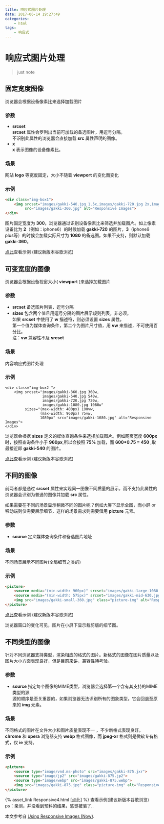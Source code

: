 ```yaml
---
title: 响应式图片处理
date: 2017-06-14 19:27:49
categories:
    - html
tags:
    - 响应式
---
```

# 响应式图片处理
> just note

## 固定宽度图像
浏览器会根据设备像素比来选择加载图片
### 参数
* **srcset**   
	**srcset** 属性会罗列出当前可加载的备选图片，用逗号分隔。  
	不识别此属性的浏览器会直接加载 **src** 属性声明的图像。
* **x**   
	**x** 表示图像的设备像素比。

### 场景
网站 **logo** 等宽度固定，大小不随着 **viewport** 的变化而变化
### 示例
```html
<div class="img-box1">
	<img srcset="images/gakki-540.jpg 1.5x,images/gakki-720.jpg 2x,images/gakki-1080.jpg 3x"
		 src="images/gakki-360.jpg" alt="Responsive Images">
</div>
```
<!-- more -->

图片固定宽度为 **300**，浏览器通过识别设备像素比来筛选并加载图片。如上像素设备比为 **2**（例如：iphone6）的时候加载 **gakki-720** 的图片，**3**（iphone6 plus等）的时候会加载实际尺寸为 **1080** 的备选图。如果不支持，则默认加载 **gakki-360**。

[点此](/statics/Responsive-Images/Responsive1.html)查看示例 (建议新版本谷歌浏览)



## 可变宽度的图像

浏览器会根据设备视窗大小( **viewport** )来选择加载图片
### 参数
* **srcset**
	备选图片列表，逗号分隔  
* **sizes**
	包含两个值且用逗号分隔的图片展示规则列表，非必须。  
	如果 **srcset** 中使用了 **w** 描述符，则必须设置  **sizes** 属性。  
	第一个值为媒体查询条件，第二个为图片尺寸值，用 **vw** 来描述，不可使用百分比。  
	注：**vw** 兼容性不及 **srcset**


### 场景
内容响应式图片处理
### 示例
```
<div class="img-box2 ">
	<img srcset="images/gakki-360.jpg 360w,
	             images/gakki-540.jpg 540w,
	             images/gakki-720.jpg 720w,
	             images/gakki-1080.jpg 1080w"
	     sizes="(max-width: 400px) 100vw,
	            (max-width: 960px) 75vw,
	            1080px" src="images/gakki-1080.jpg" alt="Responsive Images">
</div>
```
浏览器会根据 **sizes** 定义的媒体查询条件来选择加载图片。例如网页宽度 **600px** 时，按照查询条件小于 **960px**,所以会按照 **75%** 加载，而 **600*0.75 = 450** ,取最接近即 **gakki-540** 的图片。

[点此](/statics/Responsive-Images/Responsive2.html)查看示例 (建议新版本谷歌浏览)

## 不同的图像

前两者都是通过 **srcset** 属性来实现同一图像不同质量的展示，而不支持此属性的浏览器会识别为普通的图像并加载 **src** 属性。

如果需要在不同的场景显示稍微不同的图片呢？例如大屏下显示全图，而小屏 or 移动端则仅需要展示细节，这样的场景需求则需要借用 **picture** 元素。
### 参数
* **source**
	定义媒体查询条件和备选图片地址

### 场景
不同场景展示不同图片(全局细节之类的)
### 示例
```html
<picture>
	<source media="(min-width: 960px)" srcset="images/gakki-large-1080.jpg">
	<source media="(min-width: 575px)" srcset="images/gakki-mid-630.jpg">
	<img src="images/gakki-small-360.jpg" class="picture-img" alt="Responsive Images">
</picture>
```

[点此](/statics/Responsive-Images/Responsive3.html)查看示例 (建议新版本谷歌浏览)

浏览器窗口的变化可见，图片在小屏下显示裁剪版的细节图。

## 不同类型的图像
针对不同浏览器支持类型，渲染相应的格式的图片。新格式的图像在图片质量以及图片大小方面表现良好，但是目前来讲，兼容性待考验。
### 参数
* **source**
	指定每个图像的MIME类型，浏览器会选择第一个含有其支持的MIME类型的源  
	源的顺序是至关重要的，如果浏览器无法识别所有的图象类型，它会回退至原来的 **img** 元素。

### 场景
不同格式的图片在文件大小和图片质量表现不一 ，不少新格式表现良好。
**chrome** 和 **opera** 浏览器支持 **webp** 格式图像，而 **jpeg-xr** 格式则是微软专有格式，仅 **ie** 支持。

### 示例
```html
<picture>
    <source type="image/vnd.ms-photo" src="images/gakki-875.jxr">
    <source type="image/jp2" src="images/gakki-875.jp2">
    <source type="image/webp" src="images/gakki-875.webp">
    <img src="images/gakki-875.jpg" class="picture-img" alt="Responsive Images">
</picture>
```

{% asset_link Responsive4.html [点此] %}  查看示例(建议新版本谷歌浏览)
ps：亲测，并没看到预料的结果，感觉被骗了..

本文参考自 [Using Responsive Images (Now)](https://alistapart.com/article/using-responsive-images-now).
